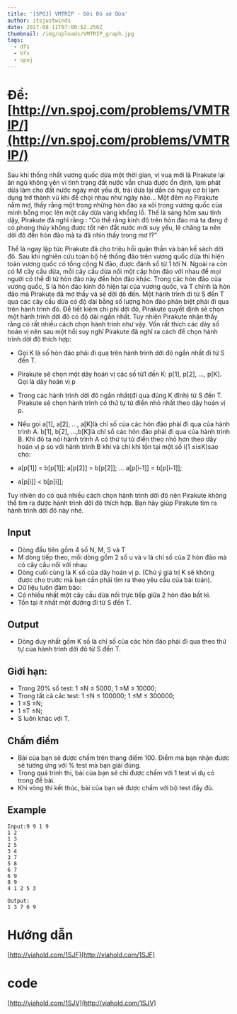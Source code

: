 ```yaml
---
title: '[SPOJ] VMTRIP - Dời Đô xứ Dừa'
author: itsjustwinds
date: 2017-08-11T07:00:52.256Z
thumbnail: /img/uploads/VMTRIP_graph.jpg
tags:
  - dfs
  - bfs
  - spoj
---
```

# Đề: [http://vn.spoj.com/problems/VMTRIP/](http://vn.spoj.com/problems/VMTRIP/)

Sau khi thống nhất vương quốc dừa một thời gian, vị vua mới là Pirakute lại ăn ngủ không yên vì tình trạng đất nước vẫn chưa được ổn định, lạm phát dừa làm cho đất nước ngày một yếu đi, trái dừa lại dần có nguy cơ bị lạm dụng trở thành vũ khí để chọi nhau như ngày nào… Một đêm nọ Pirakute nằm mơ, thấy rằng một trong những hòn đảo xa xôi trong vương quốc của mình bỗng mọc lên một cây dừa vàng khổng lồ. Thế là sáng hôm sau tỉnh dậy, Pirakute đã nghĩ rằng : “Có thể rằng kinh đô trên hòn đảo mà ta đang ở có phong thủy không được tốt nên đất nước mới suy yếu, lẽ chăng ta nên dời đô đến hòn đảo mà ta đã nhìn thấy trong mơ !?”

Thế là ngay lập tức Pirakute đã cho triệu hồi quân thần và bàn kế sách dời đô. Sau khi nghiên cứu toàn bộ hệ thống đảo trên vương quốc dừa thì hiện toàn vương quốc có tổng cộng N đảo, được đánh số từ 1 tới N. Ngoài ra còn có M cây cầu dừa, mỗi cây cầu dừa nối một cặp hòn đảo với nhau để mọi người có thể đi từ hòn đảo này đến hòn đảo khác. Trong các hòn đảo của vương quốc, S là hòn đảo kinh đô hiện tại của vương quốc, và T chính là hòn đảo mà Pirakute đã mơ thấy và sẽ dời đô đến. Một hành trình đi từ S đến T qua các cây cầu dừa có độ dài bằng số lượng hòn đảo phân biệt phải đi qua trên hành trình đó. Để tiết kiệm chi phí dời đô, Pirakute quyết định sẽ chọn một hành trình dời đô có độ dài ngắn nhất. Tuy nhiên Pirakute nhận thấy rằng có rất nhiều cách chọn hành trình như vậy. Vốn rất thích các dãy số hoán vị nên sau một hồi suy nghĩ Pirakute đã nghĩ ra cách để chọn hành trình dời đô thích hợp:

* Gọi K là số hòn đảo phải đi qua trên hành trình dời đô ngắn nhất đi từ S đến T.
* Pirakute sẽ chọn một dãy hoán vị các số từ1 đến K: p\[1\], p\[2\], …, p\[K\]. Gọi là dãy hoán vị p
* Trong các hành trình dời đô ngắn nhất\(đi qua đúng K đỉnh\) từ S đến T. Pirakute sẽ chọn hành trình có thứ tự từ điển nhỏ nhất theo dãy hoán vị p.
* Nếu gọi a\[1\], a\[2\], …, a\[K\]là chỉ số của các hòn đảo phải đi qua của hành trình A. b\[1\], b\[2\], …,b\[K\]là chỉ số các hòn đảo phải đi qua của hành trình B. Khi đó ta nói hành trình A có thứ tự từ điển theo nhỏ hơn theo dãy hoán vị p so với hành trình B khi và chỉ khi tồn tại một số i\(1 ≤i≤K\)sao cho:
* a\[p\[1\]\] = b\[p\[1\]\]; a\[p\[2\]\] = b\[p\[2\]\]; … a\[p\[i-1\]\] = b\[p\[i-1\]\];

* a\[p\[i\]\] &lt; b\[p\[i\]\];



Tuy nhiên do có quá nhiều cách chọn hành trình dời đô nên Pirakute không thể tìm ra được hành trình dời đô thích hợp. Bạn hãy giúp Pirakute tìm ra hành trình dời đô này nhé.

## Input

* Dòng đầu tiên gồm 4 số N, M, S và T
* M dòng tiếp theo, mỗi dòng gồm 2 số u và v là chỉ số của 2 hòn đảo mà có cây cầu nối với nhau
* Dòng cuối cùng là K số của dãy hoán vị p. \(Chú ý giá trị K sẽ không được cho trước mà bạn cần phải tìm ra theo yêu cầu của bài toán\).
* Dữ liệu luôn đảm bảo:
* Có nhiều nhất một cây cầu dừa nối trực tiếp giữa 2 hòn đảo bất kì.
* Tồn tại ít nhất một đường đi từ S đến T.


## Output

* Dòng duy nhất gồm K số là chỉ số của các hòn đảo phải đi qua theo thứ tự của hành trình dời đô từ S đến T.

## Giới hạn:

* Trong 20% số test: 1 ≤N ≤ 5000; 1 ≤M ≤ 10000;
* Trong tất cả các test: 1 ≤N ≤ 100000; 1 ≤M ≤ 300000;
* 1 ≤S ≤N;
* 1 ≤T ≤N;
* S luôn khác với T.

## Chấm điểm

* Bài của bạn sẽ được chấm trên thang điểm 100. Điểm mà bạn nhận được sẽ tương ứng với % test mà bạn giải đúng.
* Trong quá trình thi, bài của bạn sẽ chỉ được chấm với 1 test ví dụ có trong đề bài.
* Khi vòng thi kết thúc, bài của bạn sẽ được chấm với bộ test đầy đủ.


## Example

```
Input:9 9 1 9
1 2
1 3
2 5
3 4
3 7
5 8
6 7
6 9
8 9
4 1 2 5 3

Output:
1 3 7 6 9
```

# Hướng dẫn

[http://viahold.com/1SJF](http://viahold.com/1SJF)

# code

[http://viahold.com/1SJV](http://viahold.com/1SJV)
